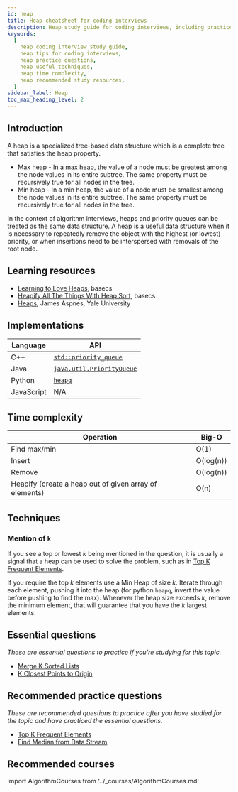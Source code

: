 ```yaml
---
id: heap
title: Heap cheatsheet for coding interviews
description: Heap study guide for coding interviews, including practice questions, techniques, time complexity, and recommended resources
keywords:
  [
    heap coding interview study guide,
    heap tips for coding interviews,
    heap practice questions,
    heap useful techniques,
    heap time complexity,
    heap recommended study resources,
  ]
sidebar_label: Heap
toc_max_heading_level: 2
---
```


<head>
  <meta property="og:image" content="https://www.techinterviewhandbook.org/social/algorithms/algorithms/algorithms-heap.png" />
</head>

## Introduction

A heap is a specialized tree-based data structure which is a complete tree that satisfies the heap property.

- Max heap - In a max heap, the value of a node must be greatest among the node values in its entire subtree. The same property must be recursively true for all nodes in the tree.
- Min heap - In a min heap, the value of a node must be smallest among the node values in its entire subtree. The same property must be recursively true for all nodes in the tree.

In the context of algorithm interviews, heaps and priority queues can be treated as the same data structure. A heap is a useful data structure when it is necessary to repeatedly remove the object with the highest (or lowest) priority, or when insertions need to be interspersed with removals of the root node.

## Learning resources

- [Learning to Love Heaps](https://medium.com/basecs/learning-to-love-heaps-cef2b273a238), basecs
- [Heapify All The Things With Heap Sort](https://medium.com/basecs/heapify-all-the-things-with-heap-sort-55ee1c93af82), basecs
- [Heaps](http://www.cs.yale.edu/homes/aspnes/classes/223/notes.html#heaps), James Aspnes, Yale University

## Implementations

| Language | API |
| --- | --- |
| C++ | [`std::priority_queue`](https://docs.microsoft.com/en-us/cpp/standard-library/priority-queue-class) |
| Java | [`java.util.PriorityQueue`](https://docs.oracle.com/javase/10/docs/api/java/util/PriorityQueue.html) |
| Python | [`heapq`](https://docs.python.org/library/heapq.html) |
| JavaScript | N/A |

## Time complexity

| Operation                                              | Big-O     |
| ------------------------------------------------------ | --------- |
| Find max/min                                           | O(1)      |
| Insert                                                 | O(log(n)) |
| Remove                                                 | O(log(n)) |
| Heapify (create a heap out of given array of elements) | O(n)      |

## Techniques

### Mention of `k`

If you see a top or lowest _k_ being mentioned in the question, it is usually a signal that a heap can be used to solve the problem, such as in [Top K Frequent Elements](https://leetcode.com/problems/top-k-frequent-elements/).

If you require the top _k_ elements use a Min Heap of size _k_. Iterate through each element, pushing it into the heap (for python `heapq`, invert the value before pushing to find the max). Whenever the heap size exceeds _k_, remove the minimum element, that will guarantee that you have the _k_ largest elements.

## Essential questions

_These are essential questions to practice if you're studying for this topic._

- [Merge K Sorted Lists](https://leetcode.com/problems/merge-k-sorted-lists/)
- [K Closest Points to Origin](https://leetcode.com/problems/k-closest-points-to-origin/)

## Recommended practice questions

_These are recommended questions to practice after you have studied for the topic and have practiced the essential questions._

- [Top K Frequent Elements](https://leetcode.com/problems/top-k-frequent-elements/)
- [Find Median from Data Stream](https://leetcode.com/problems/find-median-from-data-stream/)

## Recommended courses

import AlgorithmCourses from '../\_courses/AlgorithmCourses.md'

<AlgorithmCourses />
